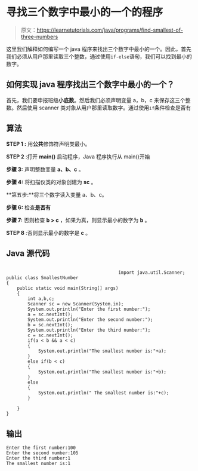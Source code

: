 # 寻找三个数字中最小的一个的程序

> 原文：<https://learnetutorials.com/java/programs/find-smallest-of-three-numbers>

这里我们解释如何编写一个 java 程序来找出三个数字中最小的一个。因此，首先我们必须从用户那里读取三个整数，通过使用`if-else`语句，我们可以找到最小的数字。

## 如何实现 java 程序找出三个数字中最小的一个？

首先，我们要申报班级**小底数**。然后我们必须声明变量 a，b，c 来保存这三个整数。然后使用 scanner 类对象从用户那里读取数字。通过使用`if`条件检查是否有

## 算法

****STEP 1** :** 用**公共**修饰符声明类最小。

**STEP 2** :打开 **main()** 启动程序，Java 程序执行从 main()开始

**步骤 3:** 声明整数变量 **a、b、c** 。

**步骤 4:** 将扫描仪类的对象创建为 **sc** 。

**第五步:**将三个数字读入变量 a、b、c。

**步骤 6:** 检查**是否有**

**步骤 7:** 否则检查 **b > c** ，如果为真，则显示最小的数字为 **b** 。

**STEP 8** :否则显示最小的数字是 **c** 。

## Java 源代码

```

                                          import java.util.Scanner;
public class SmallestNumber 
{
    public static void main(String[] args) 
    {
        int a,b,c;
        Scanner sc = new Scanner(System.in);
        System.out.println("Enter the first number:");
        a = sc.nextInt();
        System.out.println("Enter the second number:");
        b = sc.nextInt();
        System.out.println("Enter the third number:");
        c = sc.nextInt();
        if(a < b && a < c)
        {
            System.out.println("The smallest number is:"+a);
        }
        else if(b < c)
        {
            System.out.println("The smallest number is:"+b);
        }
        else
        {
            System.out.println(" The smallest number is:"+c);
        }

    }
}

```

## 输出

```
Enter the first number:100
Enter the second number:105
Enter the third number:1
The smallest number is:1
```